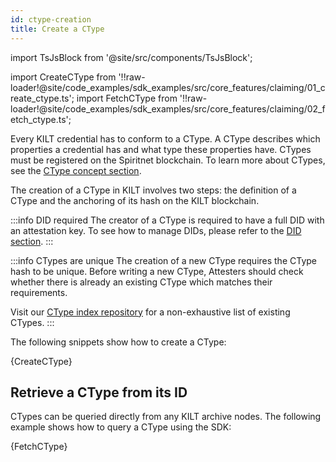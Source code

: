 ```yaml
---
id: ctype-creation
title: Create a CType
---
```


import TsJsBlock from '@site/src/components/TsJsBlock';

import CreateCType from '!!raw-loader!@site/code_examples/sdk_examples/src/core_features/claiming/01_create_ctype.ts';
import FetchCType from '!!raw-loader!@site/code_examples/sdk_examples/src/core_features/claiming/02_fetch_ctype.ts';

Every KILT credential has to conform to a CType.
A CType describes which properties a credential has and what type these properties have.
CTypes must be registered on the Spiritnet blockchain.
To learn more about CTypes, see the [CType concept section](/concepts/credentials/ctypes).

The creation of a CType in KILT involves two steps: the definition of a CType and the anchoring of its hash on the KILT blockchain.

:::info DID required
The creator of a CType is required to have a full DID with an attestation key.
To see how to manage DIDs, please refer to the [DID section](../02_dids/03_full_did_update.md).
:::

:::info CTypes are unique
The creation of a new CType requires the CType hash to be unique.
Before writing a new CType, Attesters should check whether there is already an existing CType which matches their requirements.

Visit our [CType index repository](https://github.com/KILTprotocol/ctype-index) for a non-exhaustive list of existing CTypes.
:::

The following snippets show how to create a CType:

<TsJsBlock>
  {CreateCType}
</TsJsBlock>


## Retrieve a CType from its ID

CTypes can be queried directly from any KILT archive nodes.
The following example shows how to query a CType using the SDK:

<TsJsBlock>
  {FetchCType}
</TsJsBlock>

